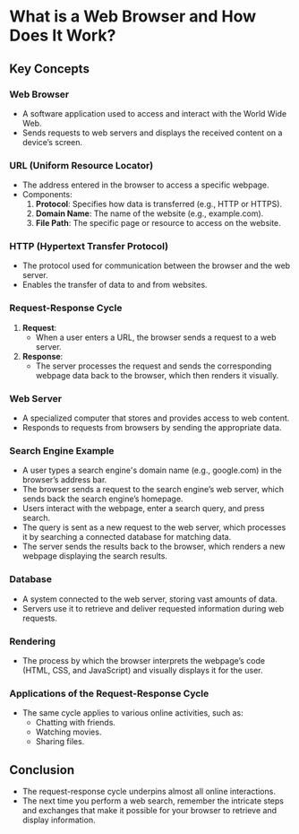 # What is a Web Browser and How Does It Work?

## Key Concepts

### Web Browser
- A software application used to access and interact with the World Wide Web.
- Sends requests to web servers and displays the received content on a device’s screen.

### URL (Uniform Resource Locator)
- The address entered in the browser to access a specific webpage.
- Components:
  1. **Protocol**: Specifies how data is transferred (e.g., HTTP or HTTPS).
  2. **Domain Name**: The name of the website (e.g., example.com).
  3. **File Path**: The specific page or resource to access on the website.

### HTTP (Hypertext Transfer Protocol)
- The protocol used for communication between the browser and the web server.
- Enables the transfer of data to and from websites.

### Request-Response Cycle

1. **Request**:
   - When a user enters a URL, the browser sends a request to a web server.
2. **Response**:
   - The server processes the request and sends the corresponding webpage data back to the browser, which then renders it visually.

### Web Server
- A specialized computer that stores and provides access to web content.
- Responds to requests from browsers by sending the appropriate data.

### Search Engine Example
- A user types a search engine's domain name (e.g., google.com) in the browser’s address bar.
- The browser sends a request to the search engine’s web server, which sends back the search engine’s homepage.
- Users interact with the webpage, enter a search query, and press search.
- The query is sent as a new request to the web server, which processes it by searching a connected database for matching data.
- The server sends the results back to the browser, which renders a new webpage displaying the search results.

### Database
- A system connected to the web server, storing vast amounts of data.
- Servers use it to retrieve and deliver requested information during web requests.

### Rendering
- The process by which the browser interprets the webpage’s code (HTML, CSS, and JavaScript) and visually displays it for the user.

### Applications of the Request-Response Cycle
- The same cycle applies to various online activities, such as:
  - Chatting with friends.
  - Watching movies.
  - Sharing files.

## Conclusion
- The request-response cycle underpins almost all online interactions.
- The next time you perform a web search, remember the intricate steps and exchanges that make it possible for your browser to retrieve and display information.
